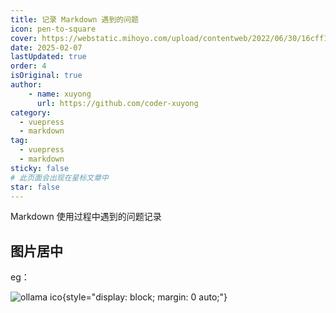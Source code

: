 ```yaml
---
title: 记录 Markdown 遇到的问题
icon: pen-to-square
cover: https://webstatic.mihoyo.com/upload/contentweb/2022/06/30/16cff1c00f651f98427fc3fbab7fc855_1013342926215826750.png
date: 2025-02-07
lastUpdated: true
order: 4
isOriginal: true
author: 
    - name: xuyong
      url: https://github.com/coder-xuyong
category:
  - vuepress
  - markdown
tag:
  - vuepress
  - markdown
sticky: false
# 此页面会出现在星标文章中
star: false
---
```


Markdown 使用过程中遇到的问题记录

<!-- more -->

## 图片居中

eg：

![ollama ico](https://ollama.com/public/ollama.png){style="display: block; margin: 0 auto;"}
